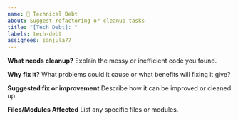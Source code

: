 ```yaml
---
name: 🧹 Technical Debt
about: Suggest refactoring or cleanup tasks
title: "[Tech Debt]: "
labels: tech-debt
assignees: sanjula77
---
```


**What needs cleanup?**
Explain the messy or inefficient code you found.

**Why fix it?**
What problems could it cause or what benefits will fixing it give?

**Suggested fix or improvement**
Describe how it can be improved or cleaned up.

**Files/Modules Affected**
List any specific files or modules.